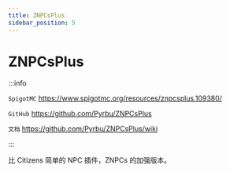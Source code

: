 ```yaml
---
title: ZNPCsPlus
sidebar_position: 5
---
```


# ZNPCsPlus

:::info

`SpigotMC` https://www.spigotmc.org/resources/znpcsplus.109380/

`GitHub` https://github.com/Pyrbu/ZNPCsPlus

`文档` https://github.com/Pyrbu/ZNPCsPlus/wiki

:::

比 Citizens 简单的 NPC 插件，ZNPCs 的加强版本。
